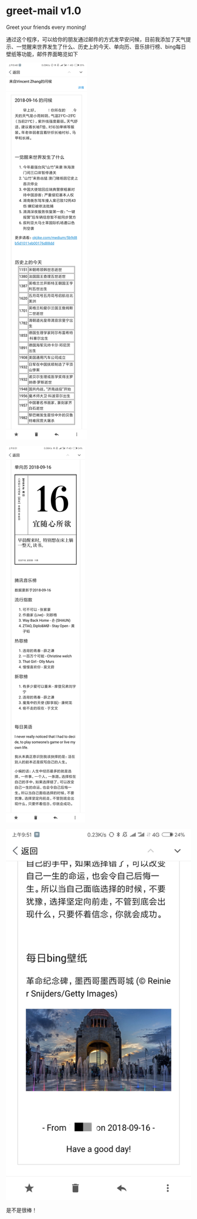 # greet-mail v1.0
Greet your friends every moning!


通过这个程序，可以给你的朋友通过邮件的方式发早安问候，目前我添加了天气提示、一觉醒来世界发生了什么、历史上的今天、单向历、音乐排行榜、bing每日壁纸等功能，邮件界面略览如下


![邮件界面](./demo1.png)

![邮件界面](./demo2.png)

![邮件界面](./demo3.png)

是不是很棒！
